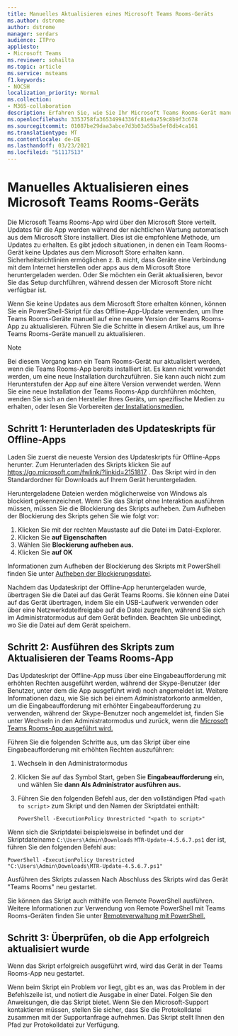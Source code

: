 ```yaml
---
title: Manuelles Aktualisieren eines Microsoft Teams Rooms-Geräts
ms.author: dstrome
author: dstrome
manager: serdars
audience: ITPro
appliesto:
- Microsoft Teams
ms.reviewer: sohailta
ms.topic: article
ms.service: msteams
f1.keywords:
- NOCSH
localization_priority: Normal
ms.collection:
- M365-collaboration
description: Erfahren Sie, wie Sie Ihr Microsoft Teams Rooms-Gerät manuell auf eine bestimmte Version aktualisieren.
ms.openlocfilehash: 3353758fa36534994336fc81e0a759c8b9f3c678
ms.sourcegitcommit: 01087be29daa3abce7d3b03a55ba5ef8db4ca161
ms.translationtype: MT
ms.contentlocale: de-DE
ms.lasthandoff: 03/23/2021
ms.locfileid: "51117513"
---
```

# <a name="manually-update-a-microsoft-teams-rooms-device"></a>Manuelles Aktualisieren eines Microsoft Teams Rooms-Geräts

Die Microsoft Teams Rooms-App wird über den Microsoft Store verteilt. Updates für die App werden während der nächtlichen Wartung automatisch aus dem Microsoft Store installiert. Dies ist die empfohlene Methode, um Updates zu erhalten. Es gibt jedoch situationen, in denen ein Team Rooms-Gerät keine Updates aus dem Microsoft Store erhalten kann. Sicherheitsrichtlinien ermöglichen z. B. nicht, dass Geräte eine Verbindung mit dem Internet herstellen oder apps aus dem Microsoft Store heruntergeladen werden. Oder Sie möchten ein Gerät aktualisieren, bevor Sie das Setup durchführen, während dessen der Microsoft Store nicht verfügbar ist.

Wenn Sie keine Updates aus dem Microsoft Store erhalten können, können Sie ein PowerShell-Skript für das Offline-App-Update verwenden, um Ihre Teams Rooms-Geräte manuell auf eine neuere Version der Teams Rooms-App zu aktualisieren. Führen Sie die Schritte in diesem Artikel aus, um Ihre Teams Rooms-Geräte manuell zu aktualisieren.

> [!NOTE]
> Bei diesem Vorgang kann ein Team Rooms-Gerät nur aktualisiert werden, wenn die Teams Rooms-App bereits installiert ist. Es kann nicht verwendet werden, um eine neue Installation durchzuführen. Sie kann auch nicht zum Herunterstufen der App auf eine ältere Version verwendet werden. Wenn Sie eine neue Installation der Teams Rooms-App durchführen möchten, wenden Sie sich an den Hersteller Ihres Geräts, um spezifische Medien zu erhalten, oder lesen Sie Vorbereiten [der Installationsmedien.](console.md#prepare-the-installation-media)

## <a name="step-1-download-the-offline-app-update-script"></a>Schritt 1: Herunterladen des Updateskripts für Offline-Apps

Laden Sie zuerst die neueste Version des Updateskripts für Offline-Apps herunter. Zum Herunterladen des Skripts klicken Sie auf <https://go.microsoft.com/fwlink/?linkid=2151817> . Das Skript wird in den Standardordner für Downloads auf Ihrem Gerät heruntergeladen.

Heruntergeladene Dateien werden möglicherweise von Windows als blockiert gekennzeichnet. Wenn Sie das Skript ohne Interaktion ausführen müssen, müssen Sie die Blockierung des Skripts aufheben. Zum Aufheben der Blockierung des Skripts gehen Sie wie folgt vor:

1. Klicken Sie mit der rechten Maustaste auf die Datei im Datei-Explorer.
2. Klicken Sie **auf Eigenschaften**
3. Wählen Sie **Blockierung aufheben aus.**
4. Klicken Sie **auf OK**

Informationen zum Aufheben der Blockierung des Skripts mit PowerShell finden Sie unter [Aufheben der Blockierungsdatei](/powershell/module/microsoft.powershell.utility/unblock-file?view=powershell-7.1).

Nachdem das Updateskript der Offline-App heruntergeladen wurde, übertragen Sie die Datei auf das Gerät Teams Rooms. Sie können eine Datei auf das Gerät übertragen, indem Sie ein USB-Laufwerk verwenden oder über eine Netzwerkdateifreigabe auf die Datei zugreifen, während Sie sich im Administratormodus auf dem Gerät befinden. Beachten Sie unbedingt, wo Sie die Datei auf dem Gerät speichern.

## <a name="step-2-run-the-script-to-update-the-teams-rooms-app"></a>Schritt 2: Ausführen des Skripts zum Aktualisieren der Teams Rooms-App

Das Updateskript der Offline-App muss über eine Eingabeaufforderung mit erhöhten Rechten ausgeführt werden, während der Skype-Benutzer (der Benutzer, unter dem die App ausgeführt wird) noch angemeldet ist. Weitere Informationen dazu, wie Sie sich bei einem Administratorkonto anmelden, um die Eingabeaufforderung mit erhöhter Eingabeaufforderung zu verwenden, während der Skype-Benutzer noch angemeldet ist, finden Sie unter Wechseln in den Administratormodus und zurück, wenn die [Microsoft Teams Rooms-App ausgeführt wird.](rooms-operations.md#switching-to-admin-mode-and-back-when-the-microsoft-teams-rooms-app-is-running)

Führen Sie die folgenden Schritte aus, um das Skript über eine Eingabeaufforderung mit erhöhten Rechten auszuführen:

1. Wechseln in den Administratormodus
2. Klicken Sie auf das Symbol Start, geben Sie **Eingabeaufforderung** ein, und wählen Sie **dann Als Administrator ausführen aus.**
3. Führen Sie den folgenden Befehl aus, der den vollständigen Pfad `<path to script>` zum Skript und den Namen der Skriptdatei enthält:

    ```console
    PowerShell -ExecutionPolicy Unrestricted "<path to script>"
    ```

Wenn sich die Skriptdatei beispielsweise in befindet und der Skriptdateiname `C:\Users\Admin\Downloads` `MTR-Update-4.5.6.7.ps1` der ist, führen Sie den folgenden Befehl aus:

```console
PowerShell -ExecutionPolicy Unrestricted "C:\Users\Admin\Downloads\MTR-Update-4.5.6.7.ps1"
```

Ausführen des Skripts zulassen Nach Abschluss des Skripts wird das Gerät "Teams Rooms" neu gestartet.

Sie können das Skript auch mithilfe von Remote PowerShell ausführen. Weitere Informationen zur Verwendung von Remote PowerShell mit Teams Rooms-Geräten finden Sie unter [Remoteverwaltung mit PowerShell.](rooms-operations.md#remote-management-using-powershell)

## <a name="step-3-verify-the-app-has-been-updated-successfully"></a>Schritt 3: Überprüfen, ob die App erfolgreich aktualisiert wurde

Wenn das Skript erfolgreich ausgeführt wird, wird das Gerät in der Teams Rooms-App neu gestartet.

Wenn beim Skript ein Problem vor liegt, gibt es an, was das Problem in der Befehlszeile ist, und notiert die Ausgabe in einer Datei. Folgen Sie den Anweisungen, die das Skript bietet. Wenn Sie den Microsoft-Support kontaktieren müssen, stellen Sie sicher, dass Sie die Protokolldatei zusammen mit der Supportanfrage aufnehmen. Das Skript stellt Ihnen den Pfad zur Protokolldatei zur Verfügung.
